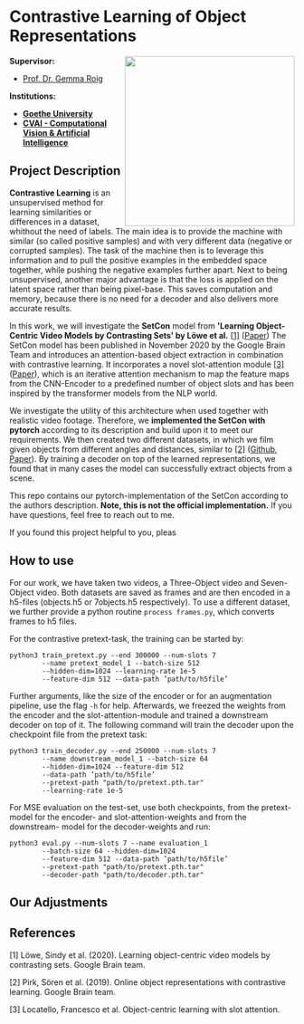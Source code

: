 # Contrastive Learning of Object Representations


<img align="right" width="300" height="" src="https://upload.wikimedia.org/wikipedia/commons/1/1e/Logo-Goethe-University-Frankfurt-am-Main.svg">


**Supervisor:**
* [Prof. Dr. Gemma Roig](http://www.cvai.cs.uni-frankfurt.de/team.html)


**Institutions:**
  * **[Goethe University](http://www.cvai.cs.uni-frankfurt.de/index.html)**
  * **[CVAI - Computational Vision & Artificial Intelligence](http://www.cvai.cs.uni-frankfurt.de/team.html)**
  


## Project Description

**Contrastive Learning** is an unsupervised method for learning similarities or differences in a dataset, whithout the need of labels. The main idea is to provide the machine with similar (so called positive samples) and with very different data (negative or corrupted samples). The task of the machine then is to leverage this information and to pull the positive examples in the embedded space together, while pushing the negative examples further apart. Next to being unsupervised, another major advantage is that the loss is applied on the latent space rather than being pixel-base. This saves computation and memory, because there is no need for a decoder and also delivers more accurate results.

In this work, we will investigate the **SetCon** model from **'Learning Object-Centric Video Models by Contrasting Sets' by Löwe et al.** [[1]](#1) ([Paper](https://arxiv.org/abs/2011.10287))
The SetCon model has been published in November 2020 by the Google Brain Team and introduces an attention-based object extraction in combination with contrastive learning. It incorporates a novel slot-attention module [[3]](#3)([Paper](https://arxiv.org/abs/2006.15055)), which is an iterative attention mechanism to map the feature maps from the CNN-Encoder to a predefined number of object slots and has been inspired by the transformer models from the NLP world.

We investigate the utility of this architecture when used together with realistic video footage. 
Therefore, we **implemented the SetCon with pytorch** according to its description and build upon it to meet our requirements.
We then created two different datasets, in which we film given objects from different angles and distances, similar to [[2]](#2) ([Github](https://online-objects.github.io/), [Paper](https://arxiv.org/abs/1906.04312)).
By training a decoder on top of the learned representations, we found that in many cases the model can successfully extract objects from a scene.

This repo contains our pytorch-implementation of the SetCon according to the authors description. **Note, this is not the official implementation.** If you have questions, feel free to reach out to me. 

If you found this project helpful to you, pleas



## How to use

For our work, we have taken two videos, a Three-Object video and Seven-Object video. Both datasets are saved as frames and are then encoded in a h5-files (objects.h5 or 7objects.h5 respectively). To use a different dataset, we further provide a python routine `process frames.py`, which converts frames to h5 files.

For the contrastive pretext-task, the training can be started by:
```
python3 train_pretext.py --end 300000 --num-slots 7
        --name pretext_model_1 --batch-size 512
        --hidden-dim=1024 --learning-rate 1e-5
        --feature-dim 512 --data-path ’path/to/h5file’
```
        
Further arguments, like the size of the encoder or for an augmentation pipeline, use the flag `-h` for help.
Afterwards, we freezed the weights from the encoder and the slot-attention-module and trained a downstream decoder on top of it.
The following command will train the decoder upon the checkpoint file from the pretext task:

```
python3 train_decoder.py --end 250000 --num-slots 7
        --name downstream_model_1 --batch-size 64
        --hidden-dim=1024 --feature-dim 512
        --data-path ’path/to/h5file’
        --pretext-path "path/to/pretext.pth.tar"
        --learning-rate 1e-5
```        
        
For MSE evaluation on the test-set, use both checkpoints, from the pretext- model for the encoder- and slot-attention-weights and from the downstream- model for the decoder-weights and run:
```
python3 eval.py --num-slots 7 --name evaluation_1
        --batch-size 64 --hidden-dim=1024
        --feature-dim 512 --data-path ’path/to/h5file’
        --pretext-path "path/to/pretext.pth.tar"
        --decoder-path "path/to/decoder.pth.tar"
```

## Our Adjustments




## References

<a id="1">[1]</a> 
Löwe, Sindy et al. (2020). 
Learning object-centric video models by contrasting sets.
Google Brain team.

<a id="2">[2]</a> 
Pirk, Sören et al. (2019). 
Online object representations with contrastive learning. 
Google Brain team.

<a id="3">[3]</a> 
Locatello, Francesco et al. 
Object-centric learning with slot attention. 



